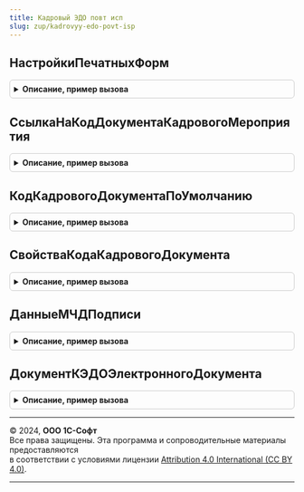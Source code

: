 ```yaml
---
title: Кадровый ЭДО повт исп
slug: zup/kadrovyy-edo-povt-isp
---
```



## НастройкиПечатныхФорм
<details style="margin: 1em 0; padding: 0.5em; border: 1px solid #ccc; border-radius: 6px;">

<summary style="font-weight: bold; cursor: pointer;">Описание, пример вызова</summary>

```bsl

Функция НастройкиПечатныхФорм() Экспорт
```

Пример вызова
```bsl
Результат = КадровыйЭДОПовтИсп.НастройкиПечатныхФорм() 
```
</details>

## СсылкаНаКодДокументаКадровогоМероприятия
<details style="margin: 1em 0; padding: 0.5em; border: 1px solid #ccc; border-radius: 6px;">

<summary style="font-weight: bold; cursor: pointer;">Описание, пример вызова</summary>

```bsl

Функция СсылкаНаКодДокументаКадровогоМероприятия(КодДокументаКадровогоМероприятия) Экспорт
```

Пример вызова
```bsl
Результат = КадровыйЭДОПовтИсп.СсылкаНаКодДокументаКадровогоМероприятия(КодДокументаКадровогоМероприятия) 
```
</details>

## КодКадровогоДокументаПоУмолчанию
<details style="margin: 1em 0; padding: 0.5em; border: 1px solid #ccc; border-radius: 6px;">

<summary style="font-weight: bold; cursor: pointer;">Описание, пример вызова</summary>

```bsl

Функция КодКадровогоДокументаПоУмолчанию() Экспорт
```

Пример вызова
```bsl
Результат = КадровыйЭДОПовтИсп.КодКадровогоДокументаПоУмолчанию() 
```
</details>

## СвойстваКодаКадровогоДокумента
<details style="margin: 1em 0; padding: 0.5em; border: 1px solid #ccc; border-radius: 6px;">

<summary style="font-weight: bold; cursor: pointer;">Описание, пример вызова</summary>

```bsl

Функция СвойстваКодаКадровогоДокумента(Знач КодДокументаКадровогоМероприятия = Неопределено) Экспорт
```

Пример вызова
```bsl
Результат = КадровыйЭДОПовтИсп.СвойстваКодаКадровогоДокумента(КодДокументаКадровогоМероприятия);
```
</details>

## ДанныеМЧДПодписи
<details style="margin: 1em 0; padding: 0.5em; border: 1px solid #ccc; border-radius: 6px;">

<summary style="font-weight: bold; cursor: pointer;">Описание, пример вызова</summary>

```bsl

Функция ДанныеМЧДПодписи(МЧД, ИдентификаторХранилища) Экспорт
```

Пример вызова
```bsl
Результат = КадровыйЭДОПовтИсп.ДанныеМЧДПодписи(МЧД, ИдентификаторХранилища) 
```
</details>

## ДокументКЭДОЭлектронногоДокумента
<details style="margin: 1em 0; padding: 0.5em; border: 1px solid #ccc; border-radius: 6px;">

<summary style="font-weight: bold; cursor: pointer;">Описание, пример вызова</summary>

```bsl

Функция ДокументКЭДОЭлектронногоДокумента(ЭлектронныйДокумент) Экспорт
```

Пример вызова
```bsl
Результат = КадровыйЭДОПовтИсп.ДокументКЭДОЭлектронногоДокумента(ЭлектронныйДокумент) 
```
</details>

---

© 2024, **ООО 1С-Софт**  
Все права защищены. Эта программа и сопроводительные материалы предоставляются  
в соответствии с условиями лицензии [Attribution 4.0 International (CC BY 4.0)](https://creativecommons.org/licenses/by/4.0/legalcode).

---
